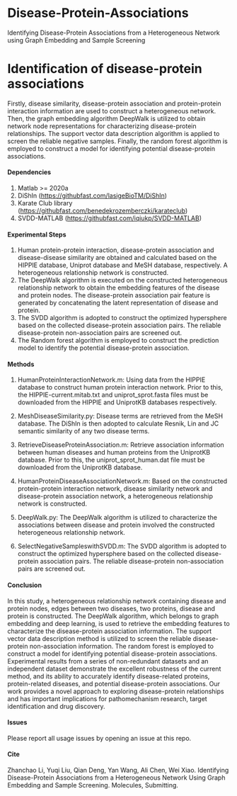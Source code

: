# Disease-Protein-Associations
Identifying Disease-Protein Associations from a Heterogeneous Network using Graph Embedding and Sample Screening

#  **Identification of disease-protein associations** 
Firstly, disease similarity, disease-protein association and protein-protein interaction information are used to construct a heterogeneous network. Then, the graph embedding algorithm DeepWalk is utilized to obtain network node representations for characterizing disease-protein relationships. The support vector data description algorithm is applied to screen the reliable negative samples. Finally, the random forest algorithm is employed to construct a model for identifying potential disease-protein associations. 

#### Dependencies
1. Matlab >= 2020a
2. DiShIn (https://githubfast.com/lasigeBioTM/DiShIn)
3. Karate Club library (https://githubfast.com/benedekrozemberczki/karateclub)
4. SVDD-MATLAB (https://githubfast.com/iqiukp/SVDD-MATLAB)

#### Experimental Steps
1. Human protein-protein interaction, disease-protein association and disease-disease similarity are obtained and calculated based on the HIPPIE 
   database, Uniprot database and MeSH database, respectively. A heterogeneous relationship network is constructed.
2. The DeepWalk algorithm is executed on the constructed heterogeneous relationship network to obtain the embedding features of the disease and 
   protein nodes. The disease-protein association pair feature is generated by concatenating the latent representation of disease and protein.
3. The SVDD algorithm is adopted to construct the optimized hypersphere based on the collected disease-protein association pairs. The reliable 
   disease-protein non-association pairs are screened out. 
4. The Random forest algorithm is employed to construct the prediction model to identify the potential disease-protein association.

#### Methods

1. HumanProteinInteractionNetwork.m: Using data from the HIPPIE database to construct human protein interaction network.
                                     Prior to this, the HIPPIE-current.mitab.txt and uniprot_sprot.fasta files must be 
                                     downloaded from the HIPPIE and UniprotKB databases respectively.

2. MeshDiseaseSimilarity.py: Disease terms are retrieved from the MeSH database. The DiShIn is then adopted to calculate Resnik, Lin and JC 
                             semantic similarity of any two disease terms.

3. RetrieveDiseaseProteinAssociation.m: Retrieve association information between human diseases and human proteins from the UniprotKB 
                                        database. Prior to this, the uniprot_sprot_human.dat file must be downloaded from the UniprotKB 
                                        database.
4. HumanProteinDiseaseAssociationNetwork.m: Based on the constructed protein-protein interaction network, disease similarity network and 
                                            disease-protein association network, a heterogeneous relationship network is constructed.

5. DeepWalk.py: The DeepWalk algorithm is utilized to characterize the associations between disease and protein involved the constructed 
                heterogeneous relationship network. 

6. SelectNegativeSampleswithSVDD.m: The SVDD algorithm is adopted to construct the optimized hypersphere based on the collected disease- 
                                    protein association pairs. The reliable disease-protein non-association pairs are screened out. 

#### Conclusion
In this study, a heterogeneous relationship network containing disease and protein nodes, edges between two diseases, two proteins, disease and protein is constructed. The DeepWalk algorithm, which belongs to graph embedding and deep learning, is used to retrieve the embedding features to characterize the disease-protein association information. The support vector data description method is utilized to screen the reliable disease-protein non-association information. The random forest is employed to construct a model for identifying potential disease-protein associations. Experimental results from a series of non-redundant datasets and an independent dataset demonstrate the excellent robustness of the current method, and its ability to accurately identify disease-related proteins, protein-related diseases, and potential disease-protein associations. Our work provides a novel approach to exploring disease-protein relationships and has important implications for pathomechanism research, target identification and drug discovery.

#### Issues
Please report all usage issues by opening an issue at this repo.

#### Cite
Zhanchao Li, Yuqi Liu, Qian Deng, Yan Wang, Ali Chen, Wei Xiao. Identifying Disease-Protein Associations from a Heterogeneous Network Using Graph Embedding and Sample Screening. Molecules, Submitting.


